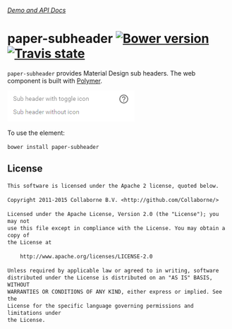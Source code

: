 _[Demo and API Docs](http://collaborne.github.io/paper-subheader)_


paper-subheader [![Bower version](https://badge.fury.io/bo/paper-subheader.svg)](http://badge.fury.io/bo/paper-subheader) [![Travis state](https://travis-ci.org/Collaborne/paper-subheader.svg?branch=master)](https://travis-ci.org/Collaborne/paper-subheader)
=========

`paper-subheader` provides Material Design sub headers. The web component is built with [Polymer](https://www.polymer-project.org).

![Screenshot](/doc/screenshot.png "Screenshot")


To use the element:

`bower install paper-subheader`


## License

    This software is licensed under the Apache 2 license, quoted below.

    Copyright 2011-2015 Collaborne B.V. <http://github.com/Collaborne/>

    Licensed under the Apache License, Version 2.0 (the "License"); you may not
    use this file except in compliance with the License. You may obtain a copy of
    the License at

        http://www.apache.org/licenses/LICENSE-2.0

    Unless required by applicable law or agreed to in writing, software
    distributed under the License is distributed on an "AS IS" BASIS, WITHOUT
    WARRANTIES OR CONDITIONS OF ANY KIND, either express or implied. See the
    License for the specific language governing permissions and limitations under
    the License.
    